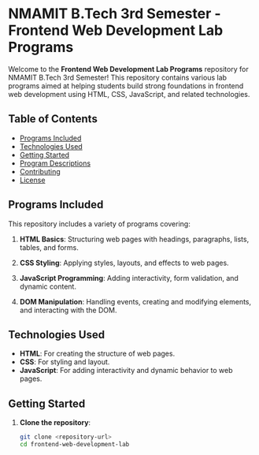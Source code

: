 # NMAMIT B.Tech 3rd Semester - Frontend Web Development Lab Programs

Welcome to the **Frontend Web Development Lab Programs** repository for NMAMIT B.Tech 3rd Semester! This repository contains various lab programs aimed at helping students build strong foundations in frontend web development using HTML, CSS, JavaScript, and related technologies.

## Table of Contents

- [Programs Included](#programs-included)
- [Technologies Used](#technologies-used)
- [Getting Started](#getting-started)
- [Program Descriptions](#program-descriptions)
- [Contributing](#contributing)
- [License](#license)

## Programs Included

This repository includes a variety of programs covering:

1. **HTML Basics**: Structuring web pages with headings, paragraphs, lists, tables, and forms.
2. **CSS Styling**: Applying styles, layouts, and effects to web pages.
3. **JavaScript Programming**: Adding interactivity, form validation, and dynamic content.

4. **DOM Manipulation**: Handling events, creating and modifying elements, and interacting with the DOM.


## Technologies Used

- **HTML**: For creating the structure of web pages.
- **CSS**: For styling and layout.
- **JavaScript**: For adding interactivity and dynamic behavior to web pages.


## Getting Started

1. **Clone the repository**:
   ```bash
   git clone <repository-url>
   cd frontend-web-development-lab
